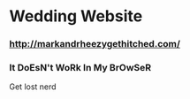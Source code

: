 # Wedding Website

### http://markandrheezygethitched.com/

### It DoEsN't WoRk In My BrOwSeR
Get lost nerd
